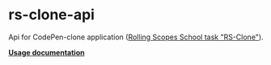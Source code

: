 # rs-clone-api

Api for CodePen-clone application ([Rolling Scopes School task "RS-Clone"](https://github.com/rolling-scopes-school/tasks/blob/master/tasks/rsclone/rsclone.md)).

[**Usage documentation**](https://rs-clone-api.onrender.com/api-docs)
